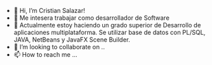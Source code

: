 - 👋 Hi, I’m  Cristian Salazar!
- 👀  Me intesera trabajar como desarrollador de Software
- 🌱 Actualmente estoy haciendo un grado superior de Desarrollo de aplicaciones multiplataforma. Se utilizar base de datos con PL/SQL, JAVA, NetBeans y JavaFX Scene Builder.
- 💞️ I’m looking to collaborate on ..
- 📫 How to reach me ...

<!---
SalazarCG/SalazarCG is a ✨ special ✨ repository because its `README.md` (this file) appears on your GitHub profile.
You can click the Preview link to take a look at your changes.
--->
